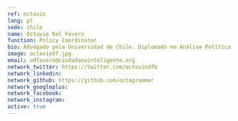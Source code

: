```yaml
---
ref: octavio
lang: pt
sede: chile
name: Octavio Del Favero
function: Policy Coordinator
bio: Advogado pela Universidad de Chile. Diplomado em Análise Política pelo Instituto de Asuntos Públicos da  mesma  universidade.
image: octaviodf.jpg
email: odfavero@ciudadanointeligente.org
network_twitter: https://twitter.com/octaviodfb
network_linkedin:
network_github: https://github.com/octagrammer
network_googleplus:
network_facebook:
network_instagram:
active: true
---
```

